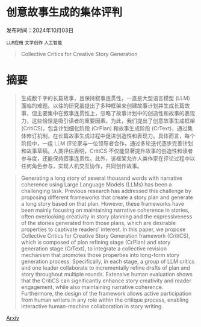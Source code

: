 # 创意故事生成的集体评判

发布时间：2024年10月03日

`LLM应用` `文学创作` `人工智能`

> Collective Critics for Creative Story Generation

# 摘要

> 生成数千字的长篇故事，且保持叙事连贯性，一直是大型语言模型 (LLM) 面临的难题。以往的研究虽提出了多种框架来创建故事计划并生成长篇故事，但主要集中在叙事连贯性上，忽略了故事计划中的创造性和故事的表现力，这些恰恰是吸引读者的重要因素。为此，我们提出了创意故事生成框架 (CritiCS)，包含计划细化阶段 (CrPlan) 和故事生成阶段 (CrText)，通过集体修订机制，在长篇故事生成过程中促进创造性和表现力。具体而言，每个阶段中，一组 LLM 评论家与一位领导者合作，通过多轮迭代逐步完善计划和故事草稿。人类评估表明，CritiCS 不仅能显著提升故事的创造性和读者参与度，还能保持叙事连贯性。此外，该框架允许人类作家在评论过程中以任何角色参与，实现人机交互协作，共同创作故事。

> Generating a long story of several thousand words with narrative coherence using Large Language Models (LLMs) has been a challenging task. Previous research has addressed this challenge by proposing different frameworks that create a story plan and generate a long story based on that plan. However, these frameworks have been mainly focusing on maintaining narrative coherence in stories, often overlooking creativity in story planning and the expressiveness of the stories generated from those plans, which are desirable properties to captivate readers' interest. In this paper, we propose Collective Critics for Creative Story Generation framework (CritiCS), which is composed of plan refining stage (CrPlan) and story generation stage (CrText), to integrate a collective revision mechanism that promotes those properties into long-form story generation process. Specifically, in each stage, a group of LLM critics and one leader collaborate to incrementally refine drafts of plan and story throughout multiple rounds. Extensive human evaluation shows that the CritiCS can significantly enhance story creativity and reader engagement, while also maintaining narrative coherence. Furthermore, the design of the framework allows active participation from human writers in any role within the critique process, enabling interactive human-machine collaboration in story writing.

[Arxiv](https://arxiv.org/abs/2410.02428)